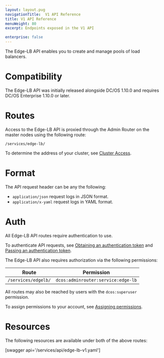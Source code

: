 ```yaml
---
layout: layout.pug
navigationTitle:  V1 API Reference
title: V1 API Reference
menuWeight: 80
excerpt: Endpoints exposed in the V1 API

enterprise: false
---
```



The Edge-LB API enables you to create and manage pools of load balancers.

# Compatibility

The Edge-LB API was initially released alongside DC/OS 1.10.0 and requires DC/OS Enterprise 1.10.0 or later.

# Routes

Access to the Edge-LB API is proxied through the Admin Router on the master nodes using the following route:

```
/services/edge-lb/
```

To determine the address of your cluster, see [Cluster Access](/1.10/api/access/).

# Format

The API request header can be any the following:

- `application/json` request logs in JSON format.
- `application/x-yaml` request logs in YAML format.

# Auth

All Edge-LB API routes require authentication to use.

To authenticate API requests, see [Obtaining an authentication token](/1.10/security/ent/iam-api/#obtaining-an-authentication-token) and [Passing an authentication token](1.10/security/ent/iam-api/#passing-an-authentication-token).

The Edge-LB API also requires authorization via the following permissions:

| Route | Permission |
|-------|----------|
| `/services/edgelb/` | `dcos:adminrouter:service:edge-lb` |

All routes may also be reached by users with the `dcos:superuser` permission.

To assign permissions to your account, see [Assigning permissions](/1.10/security/ent/perms-reference/).

# Resources

The following resources are available under both of the above routes:

[swagger api='/services/api/edge-lb-v1.yaml']
